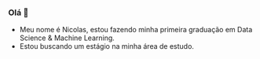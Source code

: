 ### Olá 👋

- Meu nome é Nicolas, estou fazendo minha primeira graduação em Data Science & Machine Learning.
- Estou buscando um estágio na minha área de estudo. 
